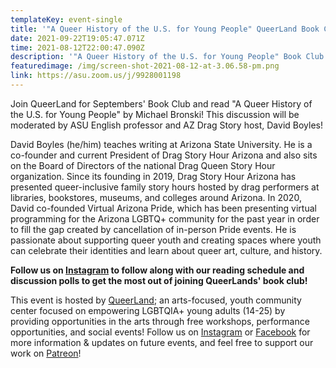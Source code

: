 ```yaml
---
templateKey: event-single
title: '"A Queer History of the U.S. for Young People" QueerLand Book Club: Part 2!'
date: 2021-09-22T19:05:47.071Z
time: 2021-08-12T22:00:47.090Z
description: '"A Queer History of the U.S. for Young People" Book Club: Part 2'
featuredimage: /img/screen-shot-2021-08-12-at-3.06.58-pm.png
link: https://asu.zoom.us/j/9928001198
---
```

Join QueerLand for Septembers' Book Club and read "A Queer History of the U.S. for Young People" by Michael Bronski! This discussion will be moderated by ASU English professor and AZ Drag Story host, David Boyles! 

David Boyles (he/him) teaches writing at Arizona State University. He is a co-founder and current President of Drag Story Hour Arizona and also sits on the Board of Directors of the national Drag Queen Story Hour organization. Since its founding in 2019, Drag Story Hour Arizona has presented queer-inclusive family story hours hosted by drag performers at libraries, bookstores, museums, and colleges around Arizona. In 2020, David co-founded Virtual Arizona Pride, which has been presenting virtual programming for the Arizona LGBTQ+ community for the past year in order to fill the gap created by cancellation of in-person Pride events. He is passionate about supporting queer youth and creating spaces where youth can celebrate their identities and learn about queer art, culture, and history.

**Follow us on [Instagram](<>) to follow along with our reading schedule and discussion polls to get the most out of joining QueerLands' book club!**

This event is hosted by [QueerLand](<>); an arts-focused, youth community center focused on empowering LGBTQIA+ young adults (14-25) by providing opportunities in the arts through free workshops, performance opportunities, and social events! Follow us on [Instagram](<>) or [Facebook](<>) for more information & updates on future events, and feel free to support our work on [Patreon](<>)!